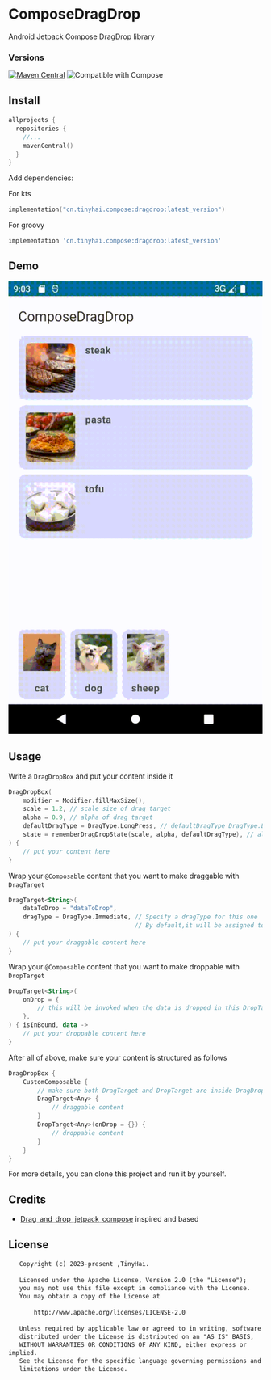 # ComposeDragDrop
Android Jetpack Compose DragDrop library

### Versions

[![Maven Central](https://img.shields.io/maven-central/v/cn.tinyhai.compose/dragdrop.svg?label=Maven%20Central)](https://search.maven.org/search?q=g:%22cn.tinyhai.compose%22%20AND%20a:%22dragdrop%22)
![Compatible with Compose](https://img.shields.io/badge/Compose-BOM%3A2023.08.00-brightgreen)

## Install
```kotlin
allprojects {
  repositories {
    //...
    mavenCentral()
  }
}
```

Add dependencies:

For kts
```kotlin
implementation("cn.tinyhai.compose:dragdrop:latest_version")
```
For groovy
```groovy
implementation 'cn.tinyhai.compose:dragdrop:latest_version'
```

## Demo
![Demo](gifs/demo.gif)

## Usage

Write a `DragDropBox` and put your content inside it
```kotlin
DragDropBox(
    modifier = Modifier.fillMaxSize(),
    scale = 1.2, // scale size of drag target
    alpha = 0.9, // alpha of drag target
    defaultDragType = DragType.LongPress, // defaultDragType DragType.LongPress or DragType.Immediate
    state = rememberDragDropState(scale, alpha, defaultDragType), // all states of the component
) {
    // put your content here
}
```

Wrap your `@Composable` content that you want to make draggable with `DragTarget`
```kotlin
DragTarget<String>(
    dataToDrop = "dataToDrop",
    dragType = DragType.Immediate, // Specify a dragType for this one
                                   // By default,it will be assigned to the defaultDragType you set earlier
) {
    // put your draggable content here
}
```

Wrap your `@Composable` content that you want to make droppable with `DropTarget`
```kotlin
DropTarget<String>(
    onDrop = {
        // this will be invoked when the data is dropped in this DropTarget
    },
) { isInBound, data ->
    // put your droppable content here
}
```

After all of above, make sure your content is structured as follows
```kotlin
DragDropBox {
    CustomComposable {
        // make sure both DragTarget and DropTarget are inside DragDropBox
        DragTarget<Any> {
            // draggable content
        }
        DropTarget<Any>(onDrop = {}) {
            // droppable content
        }
    }
}
```

For more details, you can clone this project and run it by yourself.

## Credits

- [Drag_and_drop_jetpack_compose](https://github.com/cp-radhika-s/Drag_and_drop_jetpack_compose) inspired and based

## License
```
   Copyright (c) 2023-present ,TinyHai.

   Licensed under the Apache License, Version 2.0 (the "License");
   you may not use this file except in compliance with the License.
   You may obtain a copy of the License at

       http://www.apache.org/licenses/LICENSE-2.0

   Unless required by applicable law or agreed to in writing, software
   distributed under the License is distributed on an "AS IS" BASIS,
   WITHOUT WARRANTIES OR CONDITIONS OF ANY KIND, either express or implied.
   See the License for the specific language governing permissions and
   limitations under the License.
```